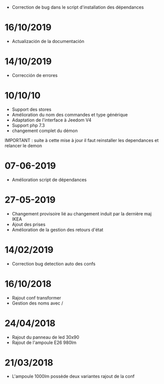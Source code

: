 - Correction de bug dans le script d'installation des dépendances

# 16/10/2019

- Actualización de la documentación

# 14/10/2019

- Corrección de errores

# 10/10/10

- Support des stores
- Amélioration du nom des commandes et type générique
- Adaptation de l'interface à Jeedom V4
- Support php 7.3
- changement complet du démon

IMPORTANT : suite à cette mise à jour il faut reinstaller les dependances et relancer le demon

# 07-06-2019

- Amélioration script de dépendances

# 27-05-2019

- Changement provisoire lié au changement induit par la dernière maj IKEA
- Ajout des prises
- Amélioration de la gestion des retours d'état

# 14/02/2019

- Correction bug detection auto des confs

# 16/10/2018
- Rajout conf transformer
- Gestion des noms avec /

# 24/04/2018

- Rajout du panneau de led 30x90
- Rajout de l'ampoule E26 980lm

# 21/03/2018

- L'ampoule 1000lm possède deux variantes rajout de la conf
